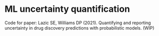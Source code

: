 # ML uncertainty quantification
Code for paper: Lazic SE, Williams DP (2021). Quantifying and reporting uncertainty in drug discovery predictions with probabilistic models. (WIP)
